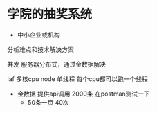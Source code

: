 # 学院的抽奖系统

- 中小企业或机构

分析难点和技术解决方案

并发 服务器分布式，通过金数据解决

laf 多核cpu
node 单线程 每个cpu都可以跑一个线程

- 金数据
    提供api调用 2000条 在postman测试一下
    - 50条一页 40次